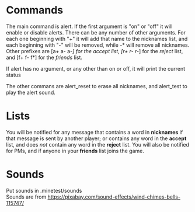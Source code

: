 # Commands

The main command is alert. If the first argument is "on" or "off" it will enable or disable alerts. There can be any number of other arguments. For each one beginning with "+" it will add that name to the nicknames list, and each beginning with "-" will be removed, while -* will remove all nicknames. Other prefixes are [a+ a- a-*] for the *accept* list, [r+ r- r-*] for the *reject* list, and [f+ f- f*] for the *friends* list.

If alert has no argument, or any other than on or off, it will print the current status  

The other commans are alert_reset to erase all nicknames, and alert_test to play the alert sound.

# Lists

You will be notified for any message that contains a word in **nicknames** if that message is sent by another player; or contains any word in the **accept** list, and does *not* contain any word in the **reject** list. You will also be notified for PMs, and if anyone in your **friends** list joins the game.

# Sounds
Put sounds in .minetest/sounds  
Sounds are from https://pixabay.com/sound-effects/wind-chimes-bells-115747/  
